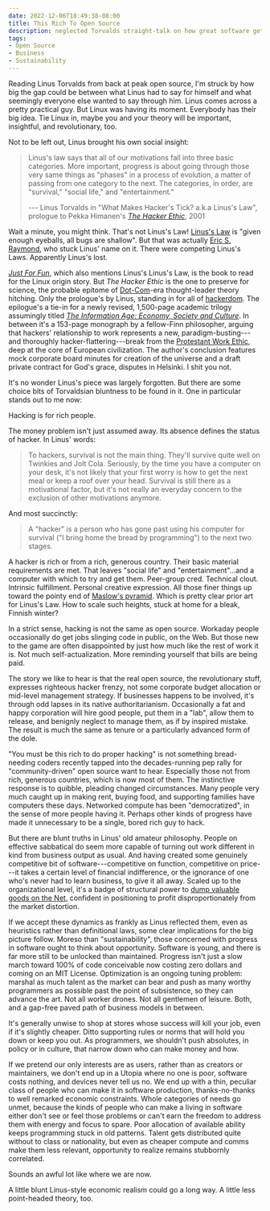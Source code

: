 ```yaml
---
date: 2022-12-06T18:49:38-08:00
title: This Rich To Open Source
description: neglected Torvalds straight-talk on how great software gets made, and by who
tags:
- Open Source
- Business
- Sustainability
---
```


Reading Linus Torvalds from back at peak open source, I'm struck by how big the gap could be between what Linus had to say for himself and what seemingly everyone else wanted to say through him.  Linus comes across a pretty practical guy.  But Linux was having its moment.  Everybody has their big idea.  Tie Linux in, maybe you and your theory will be important, insightful, and revolutionary, too.

Not to be left out, Linus brought his own social insight:

> Linus's law says that all of our motivations fall into three basic categories.  More important, progress is about going through those very same things as "phases" in a process of evolution, a matter of passing from one category to the next.  The categories, in order, are "survival," "social life," and "entertainment."
>
> --- Linus Torvalds in "What Makes Hacker's Tick? a.k.a Linus's Law", prologue to Pekka Himanen's [_The Hacker Ethic_](https://www.penguinrandomhouse.com/books/80240/the-hacker-ethic-by-pekka-himanen/), 2001

Wait a minute, you might think.  That's not Linus's Law!  [Linus's Law](https://en.wikipedia.org/wiki/Linus%27s_law) is "given enough eyeballs, all bugs are shallow".  But that was actually [Eric S. Raymond](http://www.catb.org/~esr/writings/cathedral-bazaar/cathedral-bazaar/ar01s04.html), who stuck Linus' name on it.  There were competing Linus's Laws.  Apparently Linus's lost.

[_Just For Fun_](https://www.harperbusiness.com/book/9780066620732/Just-for-Fun-Linus-Torvalds-and-David-Diamond/), which also mentions Linus's Linus's Law, is the book to read for the Linux origin story.   But _The Hacker Ethic_ is the one to preserve for science, the probable epitome of [Dot-Com](https://en.wikipedia.org/wiki/Dot-com_bubble)-era thought-leader theory hitching.  Only the prologue's by Linus, standing in for all of [hackerdom](https://en.wikipedia.org/wiki/Hackers:_Heroes_of_the_Computer_Revolution).  The epilogue's a tie-in for a newly revised, 1,500-page academic trilogy assumingly titled [_The Information Age: Economy, Society and Culture_](https://en.wikipedia.org/wiki/The_Information_Age:_Economy,_Society_and_Culture).  In between it's a 153-page monograph by a fellow-Finn philosopher, arguing that hackers' relationship to work represents a new, paradigm-busting---and thoroughly hacker-flattering---break from the [Protestant Work Ethic](https://en.wikipedia.org/wiki/Protestant_work_ethic), deep at the core of European civilization.  The author's conclusion features mock corporate board minutes for creation of the universe and a draft private contract for God's grace, disputes in Helsinki.  I shit you not.

It's no wonder Linus's piece was largely forgotten.  But there are some choice bits of Torvaldsian bluntness to be found in it.  One in particular stands out to me now:

Hacking is for rich people.

The money problem isn't just assumed away.  Its absence defines the status of hacker.  In Linus' words:

> To hackers, survival is not the main thing.  They'll survive quite well on Twinkies and Jolt Cola.  Seriously, by the time you have a computer on your desk, it's not likely that your first worry is how to get the next meal or keep a roof over your head.  Survival is still there as a motivational factor, but it's not really an everyday concern to the exclusion of other motivations anymore.

And most succinctly:

> A "hacker" is a person who has gone past using his computer for survival ("I bring home the bread by programming") to the next two stages.

A hacker is rich or from a rich, generous country.  Their basic material requirements are met.  That leaves "social life" and "entertainment"...and a computer with which to try and get them.  Peer-group cred.  Technical clout.  Intrinsic fulfillment.  Personal creative expression.  All those finer things up toward the pointy end of [Maslow's pyramid](https://commons.wikimedia.org/w/index.php?title=File:MaslowHierarchy.png&oldid=707155329).  Which is pretty clear prior art for Linus's Law.  How to scale such heights, stuck at home for a bleak, Finnish winter?

In a strict sense, hacking is not the same as open source.  Workaday people occasionally do get jobs slinging code in public, on the Web.  But those new to the game are often disappointed by just how much like the rest of work it is.  Not much self-actualization.  More reminding yourself that bills are being paid.

The story we like to hear is that the real open source, the revolutionary stuff, expresses righteous hacker frenzy, not some corporate budget allocation or mid-level management strategy.  If businesses happens to be involved, it's through odd lapses in its native authoritarianism.  Occasionally a fat and happy corporation will hire good people, put them in a "lab", allow them to release, and benignly neglect to manage them, as if by inspired mistake.  The result is much the same as tenure or a particularly advanced form of the dole.

"You must be this rich to do proper hacking" is not something bread-needing coders recently tapped into the decades-running pep rally for "community-driven" open source want to hear.  Especially those not from rich, generous countries, which is now most of them.  The instinctive response is to quibble, pleading changed circumstances.  Many people very much caught up in making rent, buying food, and supporting families have computers these days.  Networked compute has been "democratized", in the sense of more people having it.  Perhaps other kinds of progress have made it unnecessary to be a single, bored rich guy to hack.

But there are blunt truths in Linus' old amateur philosophy.  People on effective sabbatical do seem more capable of turning out work different in kind from business output as usual.  And having created some genuinely competitive bit of software---competitive on function, competitive on price---it takes a certain level of financial indifference, or the ignorance of one who's never had to learn business, to give it all away.  Scaled up to the organizational level, it's a badge of structural power to [dump valuable goods on the Net](https://en.wikipedia.org/wiki/Dumping_(pricing_policy)), confident in positioning to profit disproportionately from the market distortion.

If we accept these dynamics as frankly as Linus reflected them, even as heuristics rather than definitional laws, some clear implications for the big picture follow.  Moreso than "sustainability", those concerned with progress in software ought to think about opportunity.  Software is young, and there is far more still to be unlocked than maintained.  Progress isn't just a slow march toward 100% of code conceivable now costing zero dollars and coming on an MIT License.  Optimization is an ongoing tuning problem: marshal as much talent as the market can bear and push as many worthy programmers as possible past the point of subsistence, so they can advance the art.  Not all worker drones.  Not all gentlemen of leisure.  Both, and a gap-free paved path of business models in between.

It's generally unwise to shop at stores whose success will kill your job, even if it's slightly cheaper.  Ditto supporting rules or norms that will hold you down or keep you out.  As programmers, we shouldn't push absolutes, in policy or in culture, that narrow down who can make money and how.

If we pretend our only interests are as users, rather than as creators or maintainers, we don't end up in a Utopia where no one is poor, software costs nothing, and devices never tell us no.  We end up with a thin, peculiar class of people who can make it in software production, thanks-no-thanks to well remarked economic constraints.  Whole categories of needs go unmet, because the kinds of people who can make a living in software either don't see or feel those problems or can't earn the freedom to address them with energy and focus to spare.  Poor allocation of available ability keeps programming stuck in old patterns.  Talent gets distributed quite without to class or nationality, but even as cheaper compute and comms make them less relevant, opportunity to realize remains stubbornly correlated.

Sounds an awful lot like where we are now.

A little blunt Linus-style economic realism could go a long way.  A little less point-headed theory, too.

